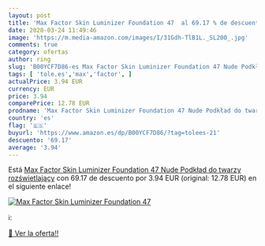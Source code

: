 ```yaml
---
layout: post
title: 'Max Factor Skin Luminizer Foundation 47  al 69.17 % de descuento'
date: 2020-03-24 11:49:46
image: 'https://m.media-amazon.com/images/I/31Gdh-TlB1L._SL200_.jpg'
comments: true
category: ofertas
author: ring
slug: 'B00YCF7D86-es Max Factor Skin Luminizer Foundation 47 Nude Podkład do...'
tags: [ 'tole.es','max','factor', ]
actualPrice: 3.94 EUR
currency: EUR
price: 3.94
comparePrice: 12.78 EUR
prodname: 'Max Factor Skin Luminizer Foundation 47 Nude Podkład do twarzy rozświetlający'
country: 'es'
flag: '🇪🇸'
buyurl: 'https://www.amazon.es/dp/B00YCF7D86/?tag=tolees-21'
descuento: '69.17'
average: '3.94'
---
```


Está [Max Factor Skin Luminizer Foundation 47 Nude Podkład do twarzy rozświetlający](https://www.amazon.es/dp/B00YCF7D86/?tag=tolees-21) con 69.17 de descuento por 3.94 EUR (original: 12.78 EUR) en el siguiente enlace!

[![Max Factor Skin Luminizer Foundation 47 ](https://m.media-amazon.com/images/I/31Gdh-TlB1L._SL200_.jpg)](https://www.amazon.es/dp/B00YCF7D86/?tag=tolees-21)

ℹ️:


[🛒 Ver la oferta!!](https://www.amazon.es/dp/B00YCF7D86/?tag=tolees-21)

